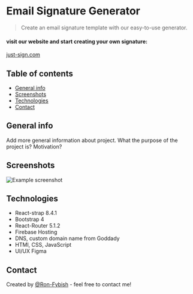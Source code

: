 # Email Signature Generator
> Create an email signature template with our easy-to-use generator.
#### visit our website and start creating your own signature:
[just-sign.com](www.just-sign.com)


## Table of contents
* [General info](#general-info)
* [Screenshots](#screenshots)
* [Technologies](#technologies)
* [Contact](#contact)


## General info
Add more general information about project. What the purpose of the project is? Motivation?


## Screenshots
![Example screenshot](./img/screenshot.png)


## Technologies
* React-strap 8.4.1
* Bootstrap 4
* React-Router 5.1.2
* Firebase Hosting
* DNS, custom domain name from Goddady 
* HTMl, CSS, JavaScript
* UI/UX Figma 



## Contact
Created by [@Ron-Fybish](https://www.linkedin.com/in/ron-fybish-9b0194157/) - feel free to contact me!


